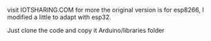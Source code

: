 visit IOTSHARING.COM for more
the original version is for esp8266, I modified a little to adapt with esp32.

Just clone the code and copy it Arduino/libraries folder
